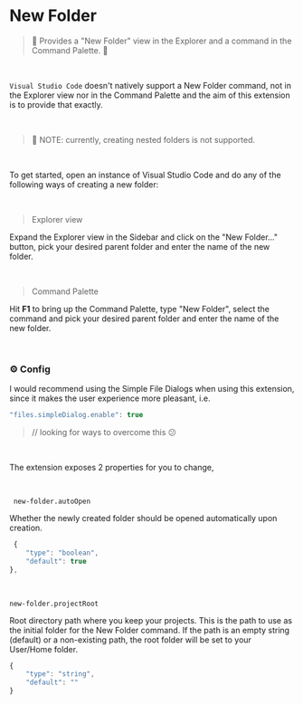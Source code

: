 # New Folder

> 📂 Provides a "New Folder" view in the Explorer and a command in the Command Palette. 🤟

<br>

`Visual Studio Code` doesn't natively support a New Folder command, not in the Explorer view nor in the Command Palette and the aim of this extension is to provide that exactly.

<br>

> 🚨 NOTE: currently, creating nested folders is not supported.

<br>

To get started, open an instance of Visual Studio Code and do any of the following ways of creating a new folder:

<br>

> Explorer view

Expand the Explorer view in the Sidebar and click on the "New Folder..." button, pick your desired parent folder and enter the name of the new folder.

<br>

> Command Palette

Hit **F1** to bring up the Command Palette, type "New Folder", select the command and pick your desired parent folder and enter the name of the new folder.

<br>

### ⚙ Config

I would recommend using the Simple File Dialogs when using this extension, since it makes the user experience more pleasant, i.e.

```js
"files.simpleDialog.enable": true
```

> // looking for ways to overcome this 😕

<br>

The extension exposes 2 properties for you to change,

<br>

` new-folder.autoOpen`

Whether the newly created folder should be opened automatically upon creation.

```js
 {
	"type": "boolean",
	"default": true
},
```

<br>

`new-folder.projectRoot`

Root directory path where you keep your projects. This is the path to use as the initial folder for the New Folder command. If the path is an empty string (default) or a non-existing path, the root folder will be set to your User/Home folder.

```js
{
	"type": "string",
	"default": ""
}
```
